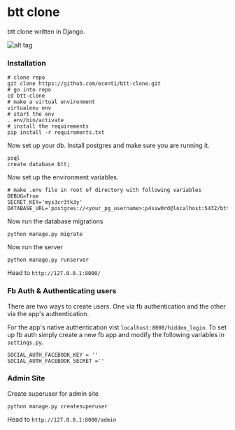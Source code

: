 # btt clone
btt clone written in Django.

![alt tag](http://i.imgur.com/vj4TQFg.jpg)

### Installation
```
# clone repo
git clone https://github.com/econti/btt-clone.git
# go into repo
cd btt-clone
# make a virtual environment
virtualenv env
# start the env
. env/bin/activate
# install the requirements
pip install -r requirements.txt
```
Now set up your db. Install postgres and make sure you are running it.
```
psql
create database btt;
```

Now set up the environment variables.
```
# make .env file in root of directory with following variables
DEBUG=True
SECRET_KEY='mys3cr3tk3y'
DATABASE_URL='postgres://<your_pg_username>:p4ssw0rd@localhost:5432/btt'
```

Now run the database migrations
```
python manage.py migrate
```
Now run the server
```
python manage.py runserver
```
Head to `http://127.0.0.1:8000/`

### Fb Auth & Authenticating users
There are two ways to create users. One via fb authentication and the other via the app's authentication.

For the app's native authentication vist `localhost:8000/hidden_login`. To set up fb auth simply create a new fb app and modify the following variables in `settings.py`.
```
SOCIAL_AUTH_FACEBOOK_KEY = ''
SOCIAL_AUTH_FACEBOOK_SECRET =''
```
### Admin Site

Create superuser for admin site
```
python manage.py createsuperuser
```

Head to `http://127.0.0.1:8000/admin`
